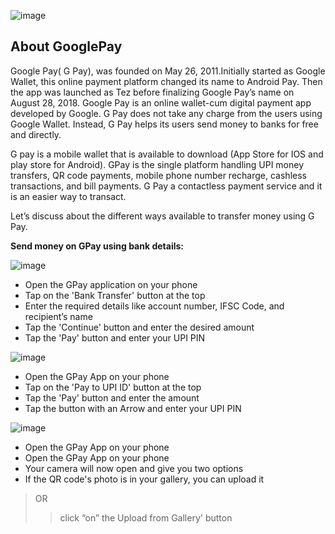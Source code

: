 ![image](https://github.com/vananu/Gpay-TD/assets/134517189/120e48ad-e67a-49a9-ade7-8f9f58ce3ede)
## About GooglePay
Google Pay( G Pay), was founded on May 26, 2011.Initially started as Google Wallet, this online payment platform changed its name to Android Pay. Then the app was launched as Tez before finalizing Google Pay’s name on August 28, 2018. Google Pay is an online wallet-cum digital payment app developed by Google.  G Pay does not take any charge from the users using Google Wallet. Instead, G Pay helps its users send money to banks for free and directly.

G pay is a mobile wallet that is available to download (App Store for IOS and play store for Android). GPay is the single platform handling UPI money transfers, QR code payments, mobile phone number recharge, cashless transactions, and bill payments. G Pay a contactless payment service and it is an easier way to transact. 

 Let’s discuss about the different ways  available  to  transfer  money  using G Pay. 
 
**Send money on GPay using bank details:**

![image](https://github.com/vananu/Gpay-TD/assets/134517189/e81abdc3-4387-4cae-ba22-bd70eb35f155)

-	Open the GPay application on your phone
- Tap on the 'Bank Transfer' button at the top
- Enter the required details like account number, IFSC Code, and recipient’s  name
- Tap the 'Continue' button and enter the desired  amount
- 	Tap the 'Pay' button and enter your UPI PIN

![image](https://github.com/vananu/Gpay-TD/assets/134517189/e6f865cd-196a-4249-bd43-01a3451f952d)

-	Open the GPay App on your phone
- Tap on the 'Pay to UPI ID' button at the top
- Tap the 'Pay' button and enter the amount
- Tap the button with an Arrow and enter your UPI PIN

![image](https://github.com/vananu/Gpay-TD/assets/134517189/f6b6c742-388f-4ef2-b3ee-36b703cf6bc4)

-	Open the GPay App on your phone
-	Open the GPay App on your phone
-	Your camera will now open and give you two options
-	If the QR code's photo is in your gallery, you can upload  it
> OR
>> click “on” the Upload from Gallery' button
